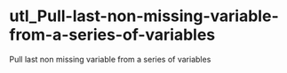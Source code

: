 # utl_Pull-last-non-missing-variable-from-a-series-of-variables
Pull last non missing variable from a series of variables
